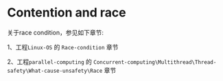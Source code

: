# Contention and race

关于race condition，参见如下章节:

1、工程`Linux-OS` 的 `Race-condition` 章节

2、工程`parallel-computing` 的 `Concurrent-computing\Multithread\Thread-safety\What-cause-unsafety\Race` 章节